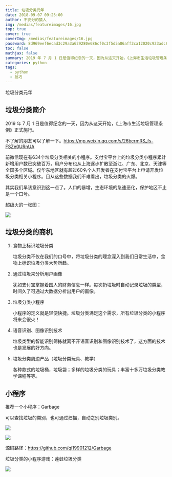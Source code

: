 ```yaml
---
title: 垃圾分类元年
date: 2018-09-07 09:25:00
author: 不安分的猿人
img: /medias/featureimages/16.jpg
top: true
cover: true
coverImg: /medias/featureimages/16.jpg
password: 8d969eef6ecad3c29a3a629280e686cf0c3f5d5a86aff3ca12020c923adc6c92
toc: false
mathjax: false
summary: 2019 年 7 月 1 日是值得纪念的一天，因为从这天开始，《上海市生活垃圾管理条例》正式施行。
categories: python
tags:
  - python
  - 技巧
---
```


垃圾分类元年

## 垃圾分类简介

2019 年 7 月 1 日是值得纪念的一天，因为从这天开始，《上海市生活垃圾管理条例》正式施行。

不了解的朋友可以了解一下。https://mp.weixin.qq.com/s/26bcrmRS_fs-FSZe0URnUA

前微信现在有634个垃圾分类相关的小程序。支付宝平台上的垃圾分类小程序累计新增用户数已突破百万，用户分布也从上海逐步扩散至浙江、广东、北京、天津等全国多个区域。仅华东地区就有超过60名个人开发者在支付宝平台上申请开发垃圾分类相关小程序。目从这些数据我们不难看出，垃圾分类的火爆。

其实我们早该意识到这一点了。人口的暴增，生态环境的急速恶化，保护地区不止是一个口号。

超级火的一张图：

![](https://img1.yantuz.cn/upload/2019/07/5d2356fba5167.jpg)

## 垃圾分类的商机

1. 食物上标识垃圾分类

   垃圾分类不仅在我们的口号中，将垃圾分类的理念深入到我们日常生活中，食物上标识垃圾分类大势所趋。

2. 通过垃圾来分析用户画像

   犹如支付宝掌握着国人的财务信息一样。每次扔垃圾时自动记录垃圾的类型，时间久了可通过大数据分析出用户的画像。

3. 垃圾分类小程序

   小程序的定义就是轻便快捷。垃圾分类满足这个需求，所有垃圾分类的小程序将来会很火！

4. 语音识别、图像识别技术

   垃圾类型的智能识别筛拣就离不开语音识别和图像识别技术了，这方面的技术也是发展的好方向。

5. 垃圾分类周边产品（垃圾分类玩具、教学）

   各种款式的垃圾桶，垃圾袋；多样的垃圾分类的玩具；丰富十多万垃圾分类教学课程等等。

   

## 小程序

推荐一个小程序：Garbage

可以查找垃圾的类别，也可通过扫描，自动之别垃圾类别。

![](https://img1.yantuz.cn/upload/2019/07/5d2358925b4b5.jpg)

![](https://img1.yantuz.cn/upload/2019/07/5d235873105c3.jpg)

源码路径：<https://github.com/qi19901212/Garbage> 



垃圾分类的小程序游戏：莲蛙垃圾分类

![](https://img1.yantuz.cn/upload/2019/07/5d23590ebe923.jpg)